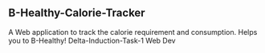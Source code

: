 ## B-Healthy-Calorie-Tracker
A Web application to track the calorie requirement and consumption. Helps you to B-Healthy!
Delta-Induction-Task-1 Web Dev
